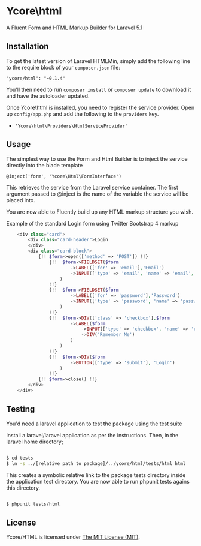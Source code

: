# Ycore\html
A Fluent Form and HTML Markup Builder for Laravel 5.1

## Installation

To get the latest version of Laravel HTMLMin, simply add the following line to the require block of your `composer.json` file:

```
"ycore/html": "~0.1.4"
```

You'll then need to run `composer install` or `composer update` to download it and have the autoloader updated.

Once Ycore\html is installed, you need to register the service provider. Open up `config/app.php` and add the following to the `providers` key.

* `'Ycore\html\Providers\HtmlServiceProvider'`

## Usage

The simplest way to use the Form and Html Builder is to inject the service directly into the blade template

```
@inject('form', 'Ycore\Html\FormInterface')

```

This retrieves the service from the Laravel service container. The first argument passed to @inject is the name of the variable the service will be placed into.

You are now able to Fluently build up any HTML markup structure you wish.

Example of the standard Login form using Twitter Bootstrap 4 markup

``` php
    <div class="card">
        <div class="card-header">Login
        </div>
        <div class="card-block">
            {!! $form->open(['method' => 'POST']) !!}
                {!!  $form->FIELDSET($form
                        ->LABEL(['for' => 'email'],'Email')
                        ->INPUT(['type' => 'email', 'name' => 'email', 'placeholder' => 'Enter your login e-mail adress'])
                    )
                !!}
                {!!  $form->FIELDSET($form
                        ->LABEL(['for' => 'password'],'Password')
                        ->INPUT(['type' => 'password', 'name' => 'password', 'placeholder' => 'Enter your password'])
                    )
                !!}
                {!!  $form->DIV(['class' => 'checkbox'],$form
                        ->LABEL($form
                            ->INPUT(['type' => 'checkbox', 'name' => 'remember'])
                            ->DIV('Remember Me')
                        )
                    )
                !!}
                {!!  $form->DIV($form
                        ->BUTTON(['type' => 'submit'], 'Login')
                    )
                !!}
            {!! $form->close() !!}
        </div>
    </div>
```

## Testing

You'd need a laravel application to test the package using the test suite

Install a laravel/laravel application as per the instructions. Then, in the laravel home directory;

``` bash

$ cd tests
$ ln -s ../[relative path to package]/../ycore/html/tests/html html

```

This creates a symbolic relative link to the package tests directory inside the application test directory. You are now able to run phpunit tests agains this directory.

``` bash

$ phpunit tests/html

```

## License

Ycore/HTML is licensed under [The MIT License (MIT)](LICENSE).
